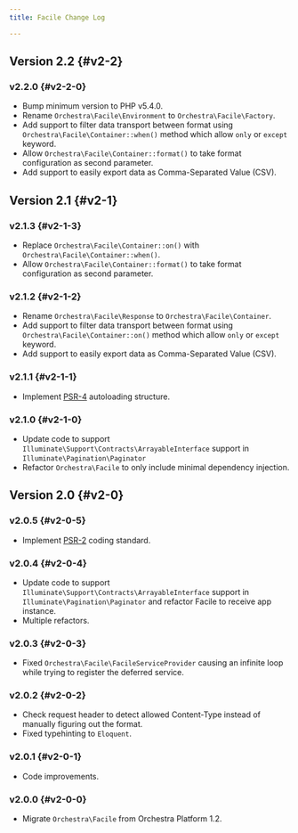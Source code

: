 ```yaml
---
title: Facile Change Log

---
```


## Version 2.2 {#v2-2}

### v2.2.0 {#v2-2-0}

* Bump minimum version to PHP v5.4.0.
* Rename `Orchestra\Facile\Environment` to `Orchestra\Facile\Factory`.
* Add support to filter data transport between format using `Orchestra\Facile\Container::when()` method which allow `only` or `except` keyword.
* Allow `Orchestra\Facile\Container::format()` to take format configuration as second parameter.
* Add support to easily export data as Comma-Separated Value (CSV).

## Version 2.1 {#v2-1}

### v2.1.3 {#v2-1-3}

* Replace `Orchestra\Facile\Container::on()` with `Orchestra\Facile\Container::when()`.
* Allow `Orchestra\Facile\Container::format()` to take format configuration as second parameter.

### v2.1.2 {#v2-1-2}

* Rename `Orchestra\Facile\Response` to `Orchestra\Facile\Container`.
* Add support to filter data transport between format using `Orchestra\Facile\Container::on()` method which allow `only` or `except` keyword.
* Add support to easily export data as Comma-Separated Value (CSV).

### v2.1.1 {#v2-1-1}

* Implement [PSR-4](https://github.com/php-fig/fig-standards/blob/master/proposed/psr-4-autoloader/psr-4-autoloader.md) autoloading structure.

### v2.1.0 {#v2-1-0}

* Update code to support `Illuminate\Support\Contracts\ArrayableInterface` support in `Illuminate\Pagination\Paginator`
* Refactor `Orchestra\Facile` to only include minimal dependency injection.

## Version 2.0 {#v2-0}

### v2.0.5 {#v2-0-5}

* Implement [PSR-2](https://github.com/php-fig/fig-standards/blob/master/accepted/PSR-2-coding-style-guide.md) coding standard.

### v2.0.4 {#v2-0-4}

* Update code to support `Illuminate\Support\Contracts\ArrayableInterface` support in `Illuminate\Pagination\Paginator` and refactor Facile to receive app instance.
* Multiple refactors.

### v2.0.3 {#v2-0-3}

* Fixed `Orchestra\Facile\FacileServiceProvider` causing an infinite loop while trying to register the deferred service.

### v2.0.2 {#v2-0-2}

* Check request header to detect allowed Content-Type instead of manually figuring out the format.
* Fixed typehinting to `Eloquent`.

### v2.0.1 {#v2-0-1}

* Code improvements.

### v2.0.0 {#v2-0-0}

* Migrate `Orchestra\Facile` from Orchestra Platform 1.2.
